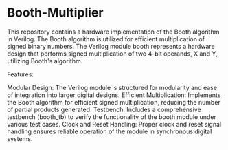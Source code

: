 # Booth-Multiplier
This repository contains a hardware implementation of the Booth algorithm in Verilog. The Booth algorithm is utilized for efficient multiplication of signed binary numbers. The Verilog module booth represents a hardware design that performs signed multiplication of two 4-bit operands, X and Y, utilizing Booth's algorithm.

Features:

Modular Design: The Verilog module is structured for modularity and ease of integration into larger digital designs.
Efficient Multiplication: Implements the Booth algorithm for efficient signed multiplication, reducing the number of partial products generated.
Testbench: Includes a comprehensive testbench (booth_tb) to verify the functionality of the booth module under various test cases.
Clock and Reset Handling: Proper clock and reset signal handling ensures reliable operation of the module in synchronous digital systems.
